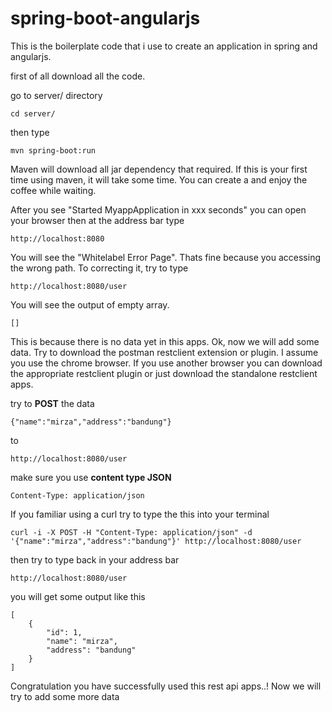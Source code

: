 # spring-boot-angularjs

This is the boilerplate code that i use to create an application in spring and angularjs.

first of all download all the code.

go to server/ directory

    cd server/

then type 

    mvn spring-boot:run

Maven will download all jar dependency that required. If this is your first time using maven, it will take some time. You can create a and enjoy the coffee while waiting.

After you see "Started MyappApplication in xxx seconds" you can open your browser then at the address bar type  

    http://localhost:8080

You will see the "Whitelabel Error Page". Thats fine because you accessing the wrong path. To correcting it, try to type 

    http://localhost:8080/user
    
You will see the output of empty array.

    []
    
This is because there is no data yet in this apps. Ok, now we will add some data. Try to download the postman restclient extension or plugin. I assume you use the chrome browser. If you use another browser you can download the appropriate restclient plugin or just download the standalone restclient apps.

try to **POST** the data

    {"name":"mirza","address":"bandung"}

to 

    http://localhost:8080/user

make sure you use **content type JSON**

    Content-Type: application/json
    
If you familiar using a curl try to type the this into your terminal

    curl -i -X POST -H "Content-Type: application/json" -d '{"name":"mirza","address":"bandung"}' http://localhost:8080/user

then try to type back in your address bar

    http://localhost:8080/user
    
you will get some output like this

	[
		{
	    	"id": 1,
			"name": "mirza",
			"address": "bandung"
		}
	]
	
Congratulation you have successfully used this rest api apps..!
Now we will try to add some more data

